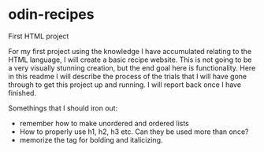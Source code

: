 # odin-recipes
First HTML project

For my first project using the knowledge I have accumulated relating to the HTML language, I will create a basic recipe website. This is not going to be a very visually stunning creation, but the end goal here is functionality. Here in this readme I will describe the process of the trials that I will have gone through to get this project up and running. I will report back once I have finished.

Somethings that I should iron out:
- remember how to make unordered and ordered lists
- How to properly use h1, h2, h3 etc. Can they be used more than once?
- memorize the tag for bolding and italicizing.